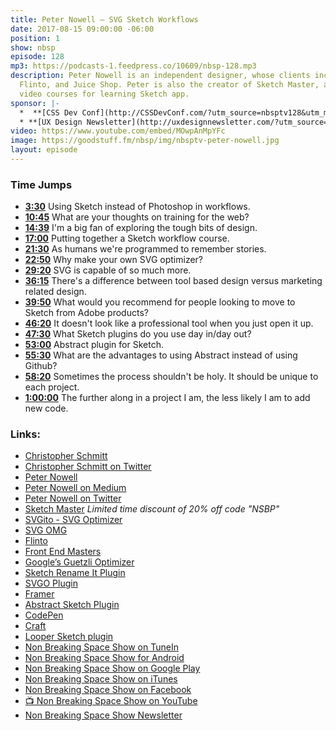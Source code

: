 ```yaml
---
title: Peter Nowell — SVG Sketch Workflows
date: 2017-08-15 09:00:00 -06:00
position: 1
show: nbsp
episode: 128
mp3: https://podcasts-1.feedpress.co/10609/nbsp-128.mp3
description: Peter Nowell is an independent designer, whose clients include Apple,
  Flinto, and Juice Shop. Peter is also the creator of Sketch Master, a set of online
  video courses for learning Sketch app.
sponsor: |-
  *  **[CSS Dev Conf](http://CSSDevConf.com/?utm_source=nbsptv128&utm_medium=podcast&utm_campaign=cssdevconf2017)** — Conference dedicated to CSS and its super friend technologies like JavaScript, Sass, npm, and more. A limited supply of Early Bird Tickets now on sale. [Register now!](http://CSSDevConf.com/?utm_source=nbsptv128&utm_medium=podcast&utm_campaign=cssdevconf2017)
  * **[UX Design Newsletter](http://uxdesignnewsletter.com/?utm_source=nbsptv128&utm_medium=podcast&utm_campaign=uxdesignnewsletter)** — A weekly free newsletter containing a collection of tutorials, articles, and videos about front-end design and development, plus tips on how to bring better engagement to the multi-device world curated by Christopher Schmitt. [Sign up now!](http://uxdesignnewsletter.com/?utm_source=nbsptv128&utm_medium=podcast&utm_campaign=uxdesignnewsletter)
video: https://www.youtube.com/embed/MOwpAnMpYFc
image: https://goodstuff.fm/nbsp/img/nbsptv-peter-nowell.jpg
layout: episode
---
```


### Time Jumps

* **[3:30](https://goodstuff.fm/nbsp/128#t=3:30)** Using Sketch instead of Photoshop in workflows.
* **[10:45](https://goodstuff.fm/nbsp/128#t=10:45)** What are your thoughts on training for the web?
* **[14:39](https://goodstuff.fm/nbsp/128#t=14:39)** I'm a big fan of exploring the tough bits of design.
* **[17:00](https://goodstuff.fm/nbsp/128#t=17:00)** Putting together a Sketch workflow course.
* **[21:30](https://goodstuff.fm/nbsp/128#t=21:30)** As humans we're programmed to remember stories.
* **[22:50](https://goodstuff.fm/nbsp/128#t=22:50)** Why make your own SVG optimizer?
* **[29:20](https://goodstuff.fm/nbsp/128#t=29:20)** SVG is capable of so much more.
* **[36:15](https://goodstuff.fm/nbsp/128#t=36:15)** There's a difference between tool based design versus marketing related design.
* **[39:50](https://goodstuff.fm/nbsp/128#t=39:50)** What would you recommend for people looking to move to Sketch from Adobe products?
* **[46:20](https://goodstuff.fm/nbsp/128#t=46:20)** It doesn't look like a professional tool when you just open it up.
* **[47:30](https://goodstuff.fm/nbsp/128#t=47:30)** What Sketch plugins do you use day in/day out?
* **[53:00](https://goodstuff.fm/nbsp/128#t=53:00)** Abstract plugin for Sketch.
* **[55:30](https://goodstuff.fm/nbsp/128#t=55:30)** What are the advantages to using Abstract instead of using Github?
* **[58:20](https://goodstuff.fm/nbsp/128#t=58:20)** Sometimes the process shouldn't be holy. It should be unique to each project.
* **[1:00:00](https://goodstuff.fm/nbsp/128#t=1:00:00)** The further along in a project I am, the less likely I am to add new code.


### Links:

* [Christopher Schmitt](http://Christopher.org)
* [Christopher Schmitt on Twitter](https://twitter.com/teleject)
* [Peter Nowell](http://pnowell.com)
* [Peter Nowell on Medium](https://medium.com/@pnowelldesign)
* [Peter Nowell on Twitter](https://twitter.com/@pnowelldesign)
* [Sketch Master](http://sketchmaster.com/nbsp) *Limited time discount of 20% off code "NSBP"*
* [SVGito - SVG Optimizer](http://sketchmaster.com/svg-optimizer)
* [SVG OMG](https://jakearchibald.github.io/svgomg/)
* [Flinto](https://www.flinto.com)
* [Front End Masters](https://frontendmasters.com)
* [Google’s Guetzli Optimizer](https://github.com/google/guetzli)
* [Sketch Rename It Plugin](https://github.com/rodi01/RenameIt)
* [SVGO Plugin](https://www.sketchapp.com/extensions/plugins/svgo-compressor/)
* [Framer](http://framerco.de)
* [Abstract Sketch Plugin](http://sketchapphub.com/resource/abstract/)
* [CodePen](https://codepen.io)
* [Craft](https://www.invisionapp.com/craft)
* [Looper Sketch plugin](https://github.com/sureskumar/Looper)
* [Non Breaking Space Show on TuneIn](http://tunein.com/radio/Non-Breaking-Space-Show-p885155/)
* [Non Breaking Space Show for Android](http://subscribeonandroid.com/feeds.goodstuff.fm/nbsp)
* [Non Breaking Space Show on Google Play](https://playmusic.app.goo.gl/?ibi=com.google.PlayMusic&isi=691797987&ius=googleplaymusic&link=https://play.google.com/music/m/Iw5ik6iwalo5vmda5rqyrotdney?t%3DNon_Breaking_Space_Show%26pcampaignid%3DMKT-na-all-co-pr-mu-pod-16)
* [Non Breaking Space Show on iTunes](https://itunes.apple.com/ca/podcast/non-breaking-space-show/id507162981?mt=2&ign-mpt=uo%3D4)
* [Non Breaking Space Show on Facebook](https://www.facebook.com/nbsptv)
* [📺 Non Breaking Space Show on YouTube](https://www.youtube.com/channel/UC--mqA75V3CM8hxId0l7e_g?sub_confirmation=1)
* [Non Breaking Space Show Newsletter](http://newsletter.nonbreakingspace.tv/)
